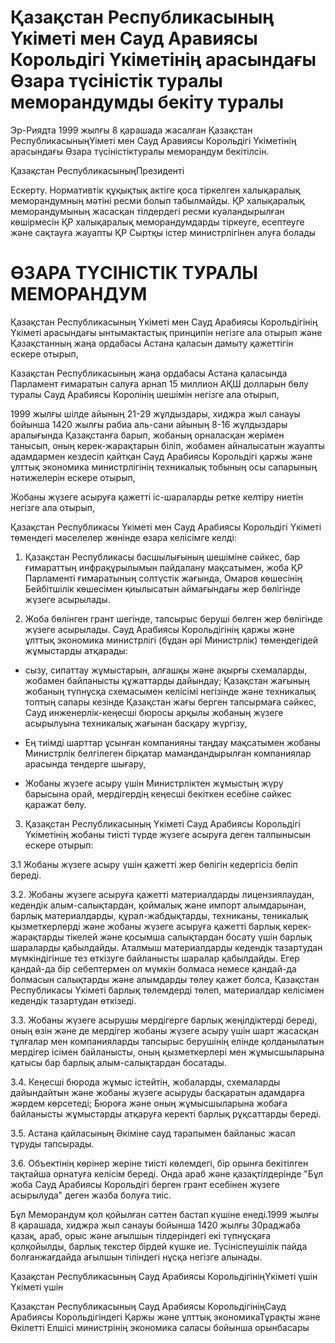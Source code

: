 # Қазақстан Республикасының Үкіметі мен Сауд Аравиясы Корольдігі Үкіметінің арасындағы Өзара түсіністік туралы меморандумды бекіту туралы

Эр-Риядта 1999 жылғы 8 қарашада жасалған Қазақстан РеспубликасыныңҮіметі мен Сауд Аравиясы Корольдігі Үкіметінің арасындағы Өзара түсіністіктуралы меморандум бекітілсін.

Қазақстан РеспубликасыныңПрезиденті

Ескерту. Нормативтік құқықтық актіге қоса тіркелген халықаралық меморандумның мәтіні ресми болып табылмайды. ҚР халықаралық меморандумының жасасқан тілдердегі ресми куәландырылған көшірмесін ҚР халықаралық меморандумдарды тіркеуге, есептеуге және сақтауға жауапты ҚР Сыртқы істер министрлігінен алуға болады

# ӨЗАРА ТYСIНIСТIК ТУРАЛЫ МЕМОРАНДУМ

Қазақстан Республикасының Yкiметi мен Сауд Арабиясы Корольдiгiнiң Yкiметi арасындағы ынтымактастық принципiн негiзге ала отырып және Қазақстанның жаңа ордабасы Астана қаласын дамыту қажеттiгiн ескере отырып,

Казақстан Республикасының жаңа ордабасы Астана қаласында Парламент ғимаратын салуға арнап 15 миллион АҚШ долларын бөлу туралы Сауд Арабиясы Королiнiң шешiмiн негiзге ала отырып,

1999 жылғы шiлде айының 21-29 жұлдыздары, хиджра жыл санауы бойынша 1420 жылғы рабиа аль-сани айының 8-16 жұлдыздары аралығында Қазақстанға барып, жобаның орналасқан жерiмен танысып, оның керек-жарақтарын бiлiп, жобамен айналысатын жауапты адамдармен кездесiп қайтқан Сауд Арабиясы Корольдiгi қаржы және ұлттық экономика министрлiгiнiң техникалық тобының осы сапарының нәтижелерiн ескере отырып,

Жобаны жүзеге асыруға қажеттi iс-шараларды ретке келтiру ниетiн негiзге ала отырып,

Қазақстан Республикасы Үкiметi мен Сауд Арабиясы Корольдiгi Yкiметi төмендегi мәселелер жөнiнде өзара келiсiмге келдi:

1. Қазақстан Республикасы басшылығының шешiмiне сәйкес, бар ғимараттың инфрақұрылымын пайдалану мақсатымен, жоба ҚР Парламентi ғимаратының солтүстiк жағында, Омаров көшесiнiң Бейбiтшiлiк көшесiмен қиылысатын аймағындағы жер бөлiгiнде жүзеге асырылады.

2. Жоба бөлiнген грант шегiнде, тапсырыс берушi бөлген жер бөлiгiнде жүзеге асырылады. Сауд Арабиясы Корольдiгiнiң қаржы және ұлттық экономика министрлiгi (бұдан әрi Министрлiк) төмендегiдей жұмыстарды атқарады:

- сызу, сипаттау жұмыстарын, алғашқы және ақырғы схемаларды, жобамен байланысты құжаттарды дайындау; Қазақстан жағының жобаның түпнұсқа схемасымен келiсiмi негiзiнде және техникалық топтың сапары кезiнде Қазақстан жағы берген тапсырмаға сәйкес, Сауд инженерлiк-кеңесшi бюросы арқылы жобаның жүзеге асырылуына техникалық жағынан басқару жүргізу,

- Ең тиiмдi шарттар ұсынған компанияны таңдау мақсатымен жобаны Министрлiк белгілеген бiрқатар мамандандырылған компаниялар арасында тендерге шығару,

- Жобаны жүзеге асыру үшiн Министрлiктен жұмыстың жүру барысына орай, мердiгердiң кеңесшi бекiткен есебiне сәйкес қаражат бөлу.

3. Қазақстан Республикасының Yкiметi Сауд Арабиясы Корольдiгi Үкiметiнiң жобаны тиiстi түрде жүзеге асыруға деген талпынысын ескере отырып:

3.1 Жобаны жүзеге асыру үшiн қажеттi жер бөлiгiн кедергiсiз бөлiп бередi.

3.2. Жобаны жүзеге асыруға қажеттi материалдарды лицензиялаудан, кедендiк алым-салықтардан, қоймалық және импорт алымдарынан, барлық материалдарды, құрал-жабдықтарды, техниканы, теникалық қызметкерлердi және жобаны жүзеге асыруға қажеттi барлық керек-жарақтарды тiкелей және қосымша салықтардан босату үшiн барлық шараларды қабылдайды. Аталмыш материалдарды кедендiк тазартудан мүмкiндiгiнше тез өткiзуге байланысты шаралар қабылдайды. Егер қандай-да бiр себептермен ол мүмкiн болмаса немесе қандай-да болмасын салықтарды және алымдарды төлеу қажет болса, Қазақстан Республикасы Yкiметi барлық төлемдердi төлеп, материалдар келiсiмен кедендiк тазартудан өткiзедi.

3.3. Жобаны жүзеге асырушы мердiгерге барлық жеңiлдiктердi бередi, оның өзiн және де мердiгер жобаны жүзеге асыру үшiн шарт жасасқан тұлғалар мен компанияларды тапсырыс берушiнің елiнде қолданылатын мердiгер iсiмен байланысты, оның қызметкерлерi мен жұмысшыларына қатысы бар барлық алым-салықтардан босатады.

3.4. Кеңесшi бюрода жұмыс iстейтiн, жобаларды, схемаларды дайындайтын және жобаны жүзеге асыруды басқаратын адамдарға жәрдем көрсетедi; Бюроға және оның жұмысшыларына жобаға байланысты жұмыстарды атқаруға керектi барлық рұқсаттарды бередi.

3.5. Астана қайласының Әкiмiне сауд тарапымен байланыс жасап тұруды тапсырады.

3.6. Объектiнiң көрiнер жерiне тиiстi көлемдегi, бiр орынға бекiтiлген тақтайша орнатуға келiсiм бередi. Онда араб және қазақтiлдерiнде "Бұл жоба Сауд Арабиясы Корольдiгi берген грант есебiнен жүзеге асырылуда" деген жазба болуға тиiс.

Бұл Меморандум қол қойылған сәттен бастап күшiне енедi.1999 жылғы 8 қарашада, хиджра жыл санауы бойынша 1420 жылғы 30раджаба қазақ, араб, орыс және ағылшын тiлдерiндегi екi түпнұсқаға қолқойылды, барлық текстер бiрдей күшке ие. Түсiнiспеушiлiк пайда болғанжағдайда ағылшын тiлiндегi нұсқа негiзге алынады.

Қазақстан Республикасының                 Сауд Арабиясы КорольдiгiніңYкiметi үшiн                              Yкiметi үшiн

Қазақстан Республикасының                 Сауд Арабиясы КорольдiгініңСауд Арабиясы Корольдігіндегі             Қаржы және ұлттық экономикаТұрақты және Өкілеттi Елшiсi              министрiнің экономика саласы                                          бойынша орынбасары

